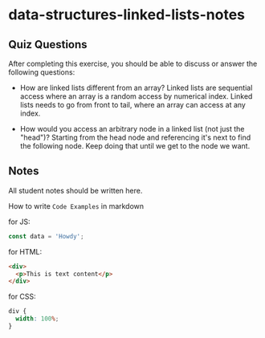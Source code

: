 # data-structures-linked-lists-notes

## Quiz Questions

After completing this exercise, you should be able to discuss or answer the following questions:

- How are linked lists different from an array?
  Linked lists are sequential access where an array is a random access by numerical index.
  Linked lists needs to go from front to tail, where an array can access at any index.

- How would you access an arbitrary node in a linked list (not just the "head")?
  Starting from the head node and referencing it's next to find the following node. Keep doing that until we get to the node we want.

## Notes

All student notes should be written here.

How to write `Code Examples` in markdown

for JS:

```javascript
const data = 'Howdy';
```

for HTML:

```html
<div>
  <p>This is text content</p>
</div>
```

for CSS:

```css
div {
  width: 100%;
}
```
